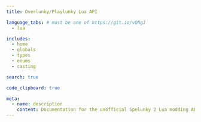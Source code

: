 ```yaml
---
title: Overlunky/Playlunky Lua API

language_tabs: # must be one of https://git.io/vQNgJ
  - lua

includes:
  - home
  - globals
  - types
  - enums
  - casting

search: true

code_clipboard: true

meta:
  - name: description
    content: Documentation for the unofficial Spelunky 2 Lua modding API
---
```

